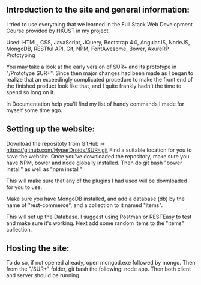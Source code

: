 Introduction to the site and general information:
-------------------------------------------------

I tried to use everything that we learned in the Full Stack Web Development Course provided by HKUST in my project.

Used: HTML, CSS, JavaScript, JQuery, Bootstrap 4.0, AngularJS, NodeJS, MongoDB, RESTful API, Git, NPM, FontAwesome, Bower, AxureRP Prototyping

You may take a look at the early version of SUR+ and its prototype in "/Prototype SUR+". Since then major changes had been made as I began to realize that an exceedingly complicated procedure to make the front end of the finished product look like that, and I quite frankly hadn't the time to spend so long on it.

In Documentation help you'll find my list of handy commands I made for myself some time ago.




Setting up the website:
-----------------------



Download the repositoty from GitHub -> https://github.com/HyperDroids/SUR-.git
Find a suitable location for you to save the website. Once you've downloaded the repository,
make sure you have NPM, bower and node globally installed. Then do git bash "bower install" as well as "npm install"

This will make sure that any of the plugins I had used will be downloaded for you to use.

Make sure you have MongoDB installed, and add a database (db) by the name of "rest-commerce", and a collection to it named "items".

This will set up the Database. I suggest using Postman or RESTEasy to test and make sure it's working. Next add some random items to the "items" collection.





Hosting the site:
-----------------

To do so, if not opened already, open mongod.exe followed by mongo.
Then from the "/SUR+" folder, git bash the following: node app.
Then both client and server should be running.
